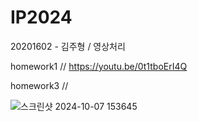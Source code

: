 # IP2024
20201602 - 김주형 / 영상처리

homework1 // https://youtu.be/0t1tboErI4Q

homework3 //

![스크린샷 2024-10-07 153645](https://github.com/user-attachments/assets/17492c02-ac5a-467a-bf66-2b3f2d488392)
